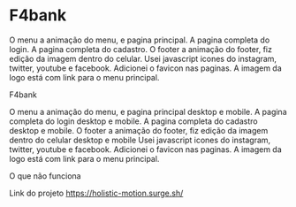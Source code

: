 # F4bank
O menu a animação do menu, e pagina principal.
A pagina completa do login.
A pagina completa do cadastro.
O footer a animação do footer, fiz edição da imagem dentro do celular.
Usei javascript icones do instagram, twitter, youtube e facebook.
Adicionei o favicon nas paginas.
A imagem da logo está com link para o menu principal.

F4bank

O menu a animação do menu, e pagina principal desktop e mobile.
A pagina completa do login desktop e mobile.
A pagina completa do cadastro desktop e mobile.
O footer a animação do footer, fiz edição da imagem dentro do celular desktop e mobile
Usei javascript icones do instagram, twitter, youtube e facebook.
Adicionei o favicon nas paginas.
A imagem da logo está com link para o menu principal.

O que não funciona


Link do projeto
https://holistic-motion.surge.sh/